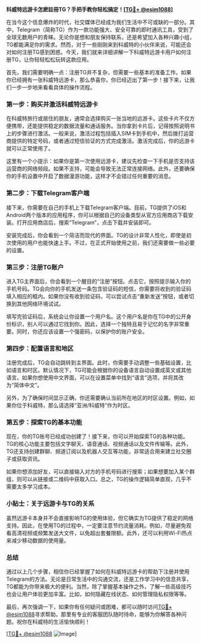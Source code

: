 **科威特远游卡怎麽註冊TG？手把手教你轻松搞定！[[TG💪+ @esim1088](https://t.me/s/esim1088)]**

在当今这个信息爆炸的时代，社交媒体已经成为我们生活中不可或缺的一部分。其中，Telegram（简称TG）作为一款功能强大、安全可靠的即时通讯工具，受到了全球无数用户的青睐。无论你是想和朋友保持联系，还是希望加入各种兴趣小组，TG都能满足你的需求。然而，对于一些刚刚来到科威特的小伙伴来说，可能还会对如何注册TG感到困惑。今天，我们就来详细讲解一下科威特远游卡用户如何注册TG，让你轻轻松松玩转这款应用。

首先，我们需要明确一点：注册TG并不复杂，但需要一些基本的准备工作。如果你已经拥有一张科威特远游卡，那么恭喜你，你已经迈出了第一步！接下来，让我们一步一步地来看看具体的操作流程。

### 第一步：购买并激活科威特远游卡

在科威特旅行或居住的朋友，通常会选择购买一张当地的远游卡。这些卡片不仅方便携带，还能提供稳定的数据流量和通话服务。当你拿到卡片后，记得按照说明书上的步骤进行激活。一般来说，激活过程包括插入SIM卡到手机中，然后拨打运营商提供的特定号码，或者通过短信验证的方式完成激活。激活完成后，你的远游卡就可以正常使用了。

这里有一个小提示：如果你是第一次使用远游卡，建议先检查一下手机是否支持该运营商的网络频段。如果不支持，可能会导致无法正常连接网络。此外，还要确保你的手机设置中开启了数据漫游功能，这样才不会错过任何重要的消息。

### 第二步：下载Telegram客户端

接下来，你需要在自己的手机上下载Telegram客户端。目前，TG提供了iOS和Android两个版本的应用程序，你可以根据自己的设备类型从官方应用商店下载安装。打开应用商店后，搜索“Telegram”，点击下载并安装即可。

安装完成后，你会看到一个简洁而现代的界面。TG的设计非常人性化，即使是初次使用的用户也能快速上手。不过，在正式开始使用之前，我们还需要做一些必要的设置。

### 第三步：注册TG账户

进入TG主界面后，你会看到一个醒目的“注册”按钮。点击它，按照提示输入你的手机号码。TG会向你的手机发送一条包含验证码的短信，你需要将收到的验证码填入相应的框内。如果你没有收到验证码，可以尝试点击“重新发送”按钮，或者切换到其他网络环境试试。

填写完验证码后，系统会让你设置一个用户名。这个用户名是你在TG中的公开身份标识，别人可以通过它找到你。因此，选择一个独特且易于记忆的名字非常重要。同时，你还应该设置一个强密码，以保护你的账户安全。

### 第四步：配置语言和地区

注册完成后，TG会自动跳转到主界面。此时，你需要手动调整一些基础设置，比如语言和时区。默认情况下，TG可能会根据你的设备语言自动设置成英文或其他语言。如果你想使用中文界面，可以在设置菜单中找到“语言”选项，并将其改为“简体中文”。

另外，为了确保时间显示正确，你还需要确认当前所在地区的时区设置。例如，如果你位于科威特，那么请选择“亚洲/科威特”作为时区。

### 第五步：探索TG的基本功能

现在，你的TG账号已经成功创建了！接下来，你可以开始探索TG的各种功能。TG的核心功能主要包括文字聊天、语音通话、视频通话以及文件传输等。此外，TG还支持创建群聊、频道订阅以及机器人交互等功能，非常适合用来建立社交圈子或获取资讯。

如果你想添加好友，可以直接输入对方的手机号码进行搜索；如果想要加入某个群组，则可以从链接或二维码中获取入口。总之，TG的操作逻辑简单直观，几乎不需要太多学习成本。

### 小贴士：关于远游卡与TG的关系

虽然远游卡本身并不会直接影响TG的使用体验，但它确实为TG提供了稳定的网络支持。因此，在使用TG的过程中，一定要注意节约流量消耗。例如，尽量避免观看高清视频或频繁发送大文件，以免超出套餐限额。此外，还可以利用Wi-Fi热点来减少移动数据的使用量。

### 总结

通过以上几个步骤，相信你已经掌握了如何在科威特远游卡的帮助下注册并使用Telegram的方法。无论是日常生活中的沟通交流，还是工作学习中的信息共享，TG都能为你带来极大的便利。当然，除了掌握基本操作之外，了解一些高级技巧也会让用户体验更加丰富。比如，如何隐藏在线状态、如何管理隐私权限等等。

最后，再次强调一下，如果你有任何疑问或困难，都可以随时访问[TG💪+ @esim1088](https://t.me/s/esim1088)寻求帮助。那里有专业的客服团队随时待命，能够为你解答各种问题。祝你在科威特的生活愉快顺利！

[[TG💪+ @esim1088](https://t.me/s/esim1088) ![Image](https://i.postimg.cc/4NQfJmqS/Snipaste-2025-05-13-00-14-12.png)]